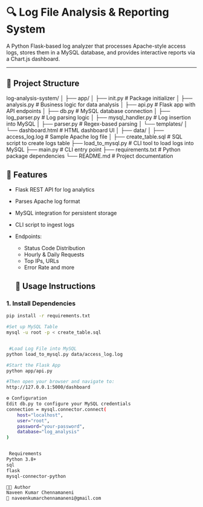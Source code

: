 # 🔍 Log File Analysis & Reporting System

A Python Flask-based log analyzer that processes Apache-style access logs, stores them in a MySQL database, and provides interactive reports via a Chart.js dashboard.

---

## 📁 Project Structure

log-analysis-system/
│
├── app/
│ ├── init.py # Package initializer
│ ├── analysis.py # Business logic for data analysis
│ ├── api.py # Flask app with API endpoints
│ ├── db.py # MySQL database connection
│ ├── log_parser.py # Log parsing logic
│ ├── mysql_handler.py # Log insertion into MySQL
│ ├── parser.py # Regex-based parsing
│ └── templates/
│ └── dashboard.html # HTML dashboard UI
│
├── data/
│ ├── access_log.log # Sample Apache log file
│
├── create_table.sql # SQL script to create logs table
├── load_to_mysql.py # CLI tool to load logs into MySQL
├── main.py # CLI entry point
├── requirements.txt # Python package dependencies
└── README.md # Project documentation

## 🚀 Features

- Flask REST API for log analytics
- Parses Apache log format
- MySQL integration for persistent storage
- CLI script to ingest logs


- Endpoints:
  - Status Code Distribution
  - Hourly & Daily Requests
  - Top IPs, URLs
  - Error Rate and more

  ## 🐍 Usage Instructions

### 1. Install Dependencies

```bash
pip install -r requirements.txt

#Set up MySQL Table
mysql -u root -p < create_table.sql


 #Load Log File into MySQL
python load_to_mysql.py data/access_log.log

#Start the Flask App
python app/api.py

#Then open your browser and navigate to:
http://127.0.0.1:5000/dashboard

⚙ Configuration
Edit db.py to configure your MySQL credentials
connection = mysql.connector.connect(
    host="localhost",
    user="root",
    password="your-password",
    database="log_analysis"
)


 Requirements
Python 3.8+
sql
flask
mysql-connector-python

👨‍💻 Author
Naveen Kumar Chennamaneni
📧 naveenkumarchennamaneni@gmail.com

